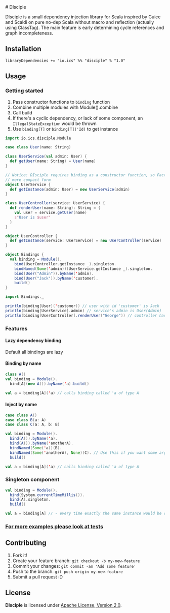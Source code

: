 <snippet>
  <content>
# DIsciple

DIsciple is a small dependency injection library for Scala inspired by Guice and Scaldi on pure no-dep Scala without
macro and reflection (actually using ClassTag). The main feature is early determining cycle references
and graph incompleteness.

## Installation

```libraryDependencies += "io.ics" %% "disciple" % "1.0"```

## Usage

### Getting started

1. Pass constructor functions to ```binding``` function
2. Combine multiple modules with Module().combine
3. Call build
4. If there's a cyclic dependency, or lack of some component, an ```IllegalStateException``` would be thrown
5. Use ```binding[T]``` or ```binding[T]('Id)``` to get instance

```scala
import io.ics.disciple.Module

case class User(name: String)

class UserService(val admin: User) {
  def getUser(name: String) = User(name)
}

// Notice: DIsciple requires binding as a constructor function, so Factory methods are not required, but it allows to use]
// more compact form
object UserService {
  def getInstance(admin: User) = new UserService(admin)
}

class UserController(service: UserService) {
  def renderUser(name: String): String = {
    val user = service.getUser(name)
    s"User is $user"
  }
}

object UserController {
  def getInstance(service: UserService) = new UserController(service)
}

object Bindings {
  val binding = Module().
    bind(UserController.getInstance _).singleton.
    bindNamed(Some('admin))(UserService.getInstance _).singleton.
    bind(User("Admin")).byName('admin).
    bind(User("Jack")).byName('customer).
    build()
}

import Bindings._

println(binding[User]('customer)) // user with id 'customer' is Jack
println(binding[UserService].admin) // service's admin is User(Admin)
println(binding[UserController].renderUser("George")) // controller has it's dependency

```

### Features

#### Lazy dependency binding
Default all bindings are lazy

#### Binding by name
```scala
class A()
val binding = Module().
  bind[A](new A()).byName('a).build()

val a = binding[A]('a) // calls binding called 'a of type A
```

#### Inject by name
```scala
case class A()
case class B(a: A)
case class C(a: A, b: B)

val binding = Module().
  bind(A()).byName('a).
  bind(A()).byName('anotherA).
  bindNamed(Some('a))(B).
  bindNamed(Some('anotherA), None)(C). // Use this if you want some args binded by name and others by type
  build()

val a = binding[A]('a) // calls binding called 'a of type A
```

### Singleton component

```scala
val binding = Module().
  bind(System.currentTimeMillis()).
  bind(A).singleton.
  build()

val a = binding[A] // - every time exactly the same instance would be returned
```

### [For more examples please look at tests](https://github.com/KORPSE/disciple/tree/master/src/test/scala/io/ics)

## Contributing

1. Fork it!
2. Create your feature branch: `git checkout -b my-new-feature`
3. Commit your changes: `git commit -am 'Add some feature'`
4. Push to the branch: `git push origin my-new-feature`
5. Submit a pull request :D

## License

**DIsciple** is licensed under [Apache License, Version 2.0](http://www.apache.org/licenses/LICENSE-2.0).
